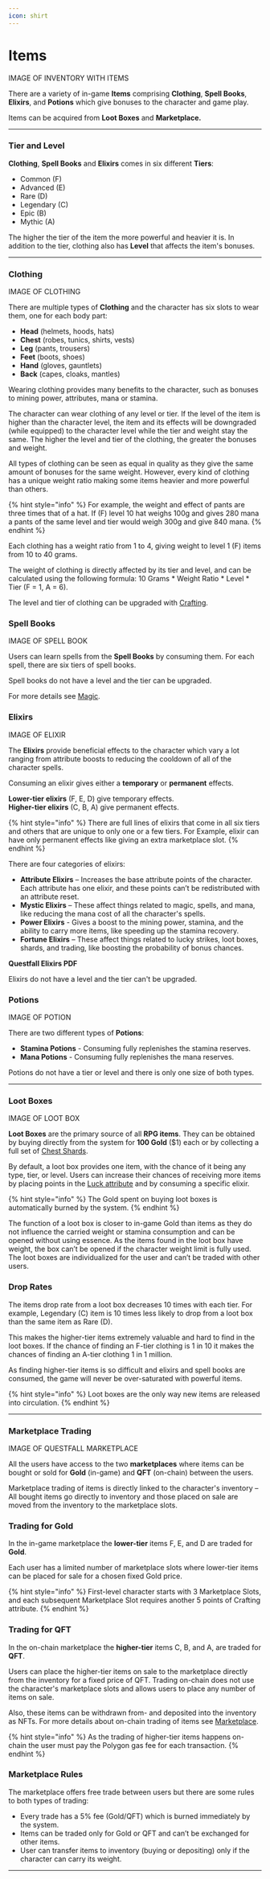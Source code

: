 ```yaml
---
icon: shirt
---
```


# Items

IMAGE OF INVENTORY WITH ITEMS

There are a variety of in-game **Items** comprising **Clothing**, **Spell Books**, **Elixirs**, and **Potions** which give bonuses to the character and game play.

Items can be acquired from **Loot Boxes** and **Marketplace.**

***

### Tier and Level

**Clothing**, **Spell Books** and **Elixirs** comes in six different **Tiers**:

* Common (F)
* Advanced (E)
* Rare (D)
* Legendary (C)
* Epic (B)
* Mythic (A)

The higher the tier of the item the more powerful and heavier it is. In addition to the tier, clothing also has **Level** that affects the item's bonuses.

***

### Clothing

IMAGE OF CLOTHING

There are multiple types of **Clothing** and the character has six slots to wear them, one for each body part:

* **Head** (helmets, hoods, hats)
* **Chest** (robes, tunics, shirts, vests)
* **Leg** (pants, trousers)
* **Feet** (boots, shoes)
* **Hand** (gloves, gauntlets)
* **Back** (capes, cloaks, mantles)

Wearing clothing provides many benefits to the character, such as bonuses to mining power, attributes, mana or stamina.

The character can wear clothing of any level or tier. If the level of the item is higher than the character level, the item and its effects will be downgraded (while equipped) to the character level while the tier and weight stay the same. The higher the level and tier of the clothing, the greater the bonuses and weight.

All types of clothing can be seen as equal in quality as they give the same amount of bonuses for the same weight. However, every kind of clothing has a unique weight ratio making some items heavier and more powerful than others.

{% hint style="info" %}
For example, the weight and effect of pants are three times that of a hat. If (F) level 10 hat weighs 100g and gives 280 mana a pants of the same level and tier would weigh 300g and give 840 mana.
{% endhint %}

Each clothing has a weight ratio from 1 to 4, giving weight to level 1 (F) items from 10 to 40 grams.

The weight of clothing is directly affected by its tier and level, and can be calculated using the following formula: 10 Grams \* Weight Ratio \* Level \* Tier (F = 1, A = 6).

The level and tier of clothing can be upgraded with [Crafting](crafting.md).

### Spell Books

IMAGE OF SPELL BOOK

Users can learn spells from the **Spell Books** by consuming them. For each spell, there are six tiers of spell books.

Spell books do not have a level and the tier can be upgraded.

For more details see [Magic](magic.md).

### Elixirs

IMAGE OF ELIXIR

The **Elixirs** provide beneficial effects to the character which vary a lot ranging from attribute boosts to reducing the cooldown of all of the character spells.

Consuming an elixir gives either a **temporary** or **permanent** effects.

**Lower-tier elixirs** (F, E, D) give temporary effects.\
**Higher-tier elixirs** (C, B, A) give permanent effects.

{% hint style="info" %}
There are full lines of elixirs that come in all six tiers and others that are unique to only one or a few tiers. For Example, elixir can have only permanent effects like giving an extra marketplace slot.
{% endhint %}

There are four categories of elixirs:

* **Attribute Elixirs** – Increases the base attribute points of the character. Each attribute has one elixir, and these points can’t be redistributed with an attribute reset.
* **Mystic Elixirs** – These affect things related to magic, spells, and mana, like reducing the mana cost of all the character's spells.
* **Power Elixirs** - Gives a boost to the mining power, stamina, and the ability to carry more items, like speeding up the stamina recovery.
* **Fortune Elixirs** – These affect things related to lucky strikes, loot boxes, shards, and trading, like boosting the probability of bonus chances.

**Questfall Elixirs PDF**

Elixirs do not have a level and the tier can't be upgraded.

### Potions

IMAGE OF POTION

There are two different types of **Potions**:

* **Stamina Potions** - Consuming fully replenishes the stamina reserves.
* **Mana Potions** - Consuming fully replenishes the mana reserves.

Potions do not have a tier or level and there is only one size of both types.

***

### Loot Boxes

IMAGE OF LOOT BOX

**Loot Boxes** are the primary source of all **RPG items**. They can be obtained by buying directly from the system for **100 Gold** ($1) each or by collecting a full set of [Chest Shards](character.md).

By default, a loot box provides one item, with the chance of it being any type, tier, or level. Users can increase their chances of receiving more items by placing points in the [Luck attribute](character.md) and by consuming a specific elixir.

{% hint style="info" %}
The Gold spent on buying loot boxes is automatically burned by the system.
{% endhint %}

The function of a loot box is closer to in-game Gold than items as they do not influence the carried weight or stamina consumption and can be opened without using essence. As the items found in the loot box have weight, the box can’t be opened if the character weight limit is fully used. The loot boxes are individualized for the user and can’t be traded with other users.

### Drop Rates

The items drop rate from a loot box decreases 10 times with each tier. For example, Legendary (C) item is 10 times less likely to drop from a loot box than the same item as Rare (D).

This makes the higher-tier items extremely valuable and hard to find in the loot boxes. If the chance of finding an F-tier clothing is 1 in 10 it makes the chances of finding an A-tier clothing 1 in 1 million.

As finding higher-tier items is so difficult and elixirs and spell books are consumed, the game will never be over-saturated with powerful items.

{% hint style="info" %}
Loot boxes are the only way new items are released into circulation.
{% endhint %}

***

### Marketplace Trading

IMAGE OF QUESTFALL MARKETPLACE

All the users have access to the two **marketplaces** where items can be bought or sold for **Gold** (in-game) and **QFT** (on-chain) between the users.

Marketplace trading of items is directly linked to the character's inventory – All bought items go directly to inventory and those placed on sale are moved from the inventory to the marketplace slots.

### Trading for Gold

In the in-game marketplace the **lower-tier** items F, E, and D are traded for **Gold**.

Each user has a limited number of marketplace slots where lower-tier items can be placed for sale for a chosen fixed Gold price.

{% hint style="info" %}
First-level character starts with 3 Marketplace Slots, and each subsequent Marketplace Slot requires another 5 points of Crafting attribute.
{% endhint %}

### Trading for QFT

In the on-chain marketplace the **higher-tier** items C, B, and A, are traded for **QFT**.

Users can place the higher-tier items on sale to the marketplace directly from the inventory for a fixed price of QFT. Trading on-chain does not use the character's marketplace slots and allows users to place any number of items on sale.

Also, these items can be withdrawn from- and deposited into the inventory as NFTs. For more details about on-chain trading of items see [Marketplace](../../infrastructure/marketplace.md).

{% hint style="info" %}
As the trading of higher-tier items happens on-chain the user must pay the Polygon gas fee for each transaction.
{% endhint %}

### Marketplace Rules

The marketplace offers free trade between users but there are some rules to both types of trading:

* Every trade has a 5% fee (Gold/QFT) which is burned immediately by the system.
* Items can be traded only for Gold or QFT and can’t be exchanged for other items.
* User can transfer items to inventory (buying or depositing) only if the character can carry its weight.

***
